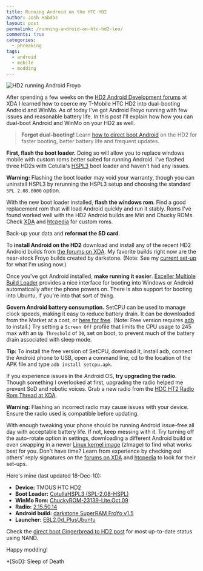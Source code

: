 ```yaml
---
title: Running Android on the HTC HD2
author: Josh Habdas
layout: post
permalink: /running-android-on-htc-hd2-leo/
comments: true
categories:
  - phreaking
tags:
  - android
  - mobile
  - modding
---
```

![HD2 running Android Froyo](//s3.amazonaws.com/images.habdas.org/100_1698-e1293925103508.jpg)

After spending a few weeks on the [HD2 Android Development forums][1] at XDA I learned how to coerce my T-Mobile HTC HD2 into dual-booting Android and WinMo. As of today I've got Android Froyo running with few issues and reasonable battery life. In this post I'll explain how how you can dual-boot Android and WinMo on your HD2 as well.

> **Forget dual-booting!** Learn <a href="/direct-boot-gingerbread-on-the-hd2">how to direct boot Android</a> on the HD2 for faster booting, better battery life and frequent updates.

<!--more-->

**First, flash the boot loader.** Doing so will allow you to replace windows mobile with custom roms better suited for running Android. I've flashed three HD2s with Cotulla's [HSPL3][2] boot loader and haven't had any issues.

**Warning:** Flashing the boot loader may void your warranty, though you can uninstall HSPL3 by rerunning the HSPL3 setup and choosing the standard `SPL 2.08.0000` option.

With the new boot loader installed, **flash the windows rom**. Find a good replacement rom that will load Android quickly and run it stably. Roms I've found worked well with the HD2 Android builds are Miri and Chucky ROMs. Check [XDA][3] and [htcpedia][4] for custom roms.

Back-up your data and **reformat the SD card**.

<a id="install-android"></a>To **install Android on the HD2** download and install any of the recent HD2 Android builds from [the forums on XDA][1]. My favorite builds right now are the near-stock Froyo builds created by darkstone. (Note: See my [current set-up][5] for what I'm using now.)

Once you've got Android installed, **make running it easier**. [Exceller Multiple Build Loader][6] provides a nice interface for booting into Windows or Android automatically after the phone powers on. There is also support for booting into Ubuntu, if you're into that sort of thing.

**Govern Android battery consumption.** SetCPU can be used to manage clock speeds, making it easy to reduce battery drain. It can be downloaded from the Market at a cost, or [here for free][7]. (Note: Free version requires [adb][8] to install.) Try setting a `Screen Off` profile that limits the CPU usage to 245 max with an `Up Threshold` of `30`, set on boot, to prevent much of the battery drain associated with sleep mode.

**Tip:** To install the free version of SetCPU, download it, install adb, connect the Android phone to USB, open a command line, cd to the location of the APK file and type `adb install setcpu.apk`.

If you experience issues in the Android OS, **try upgrading the radio**. Though something I overlooked at first, upgrading the radio helped me prevent SoD and robotic voices. Grab a new radio from the [HDC HT2 Radio Rom Thread at XDA][9].

**Warning:** Flashing an incorrect radio may cause issues with your device. Ensure the radio used is compatible before updating.

With enough tweaking your phone should be running Android issue-free all day with acceptable battery life. If not, keep messing with it. Try turning off the auto-rotate option in settings, downloading a different Android build or even swapping in a newer [Linux kernel image][10] (zImage) to find what works best for you. Don't have time? Learn from experience by checking out others' reply signatures on the [forums on XDA][1] and [htcpedia][11] to look for their set-ups.

<a id="current-configuration"></a>Here's mine (last updated 18-Dec-10):

- **Device:** TMOUS HTC HD2
- **Boot Loader:** [CotullaHSPL3 (SPL-2.08-HSPL)][12]
- **WinMo Rom:** [ChuckyROM-23139-Lite.Oct.09][13]
- **Radio:** [2.15.50.14][9]
- **Android build:** [darkstone SuperRAM FroYo v1.5][14]
- **Launcher:** [EBL2.0d_PlusUbuntu][6]

Check the [direct boot Gingerbread to HD2 post][15] for most up-to-date status using NAND.

Happy modding!

 [1]: http://forum.xda-developers.com/forumdisplay.php?f=735
 [2]: http://www.xda-developers.com/windows-mobile/hspl3-released-for-hd2/
 [3]: http://forum.xda-developers.com/forumdisplay.php?f=534
 [4]: http://htcpedia.com/
 [5]: #current-configuration
 [6]: http://forum.xda-developers.com/showthread.php?t=737001
 [7]: http://forum.xda-developers.com/showthread.php?t=505419
 [8]: http://developer.android.com/guide/developing/tools/adb.html
 [9]: http://forum.xda-developers.com/showthread.php?t=611787
 [10]: http://oe.netripper.com/files/htcleo_autobuild/
 [11]: http://htcpedia.com/forum/forumdisplay.php?f=141
 [12]: http://forum.xda-developers.com/showpost.php?p=6891358&postcount=1893
 [13]: http://forum.xda-developers.com/showthread.php?t=618787
 [14]: http://forum.xda-developers.com/showthread.php?t=870518
 [15]: /direct-boot-gingerbread-on-the-hd2/#current-setup

 *[SoD]: Sleep of Death
